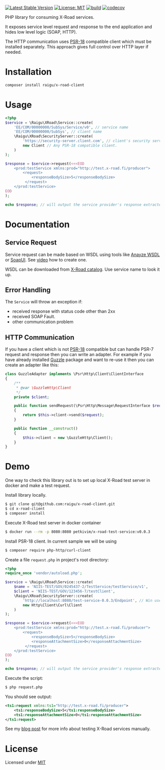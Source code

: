[![Latest Stable Version](https://poser.pugx.org/raigu/x-road-client/v/stable)](https://packagist.org/packages/raigu/x-road-client)
[![License: MIT](https://img.shields.io/badge/License-MIT-blue.svg)](LICENSE)
[![build](https://github.com/raigu/x-road-client/workflows/build/badge.svg)](https://github.com/raigu/x-road-client/actions)
[![codecov](https://codecov.io/gh/raigu/x-road-client/branch/master/graph/badge.svg)](https://codecov.io/gh/raigu/x-road-client)


PHP library for consuming X-Road services. 

It exposes service level request and response to the end application and hides low level logic (SOAP, HTTP).

The HTTP communication uses [PSR-18](https://www.php-fig.org/psr/psr-18/) compatible client which must be installed separately.
This approach gives full control over HTTP layer if needed.


# Installation

```bash
composer install raigu/x-road-client
```

# Usage 

```php
<?php
$service = \Raigu\XRoad\Service::create(
    'EE/COM/00000000/SubSys/Service/v0', // service name
    'EE/COM/00000000/SubSys', // client name
    \Raigu\XRoad\SecurityServer::create(
        'https://security-server.client.com', // client's security server
        new Client // Any PSR-18 compatible client.    
    )
);

$response = $service->request(<<<EOD
    <prod:testService xmlns:prod="http://test.x-road.fi/producer">
        <request>
            <responseBodySize>5</responseBodySize>
         </request>
    </prod:testService>
EOD
);

echo $response; // will output the service provider's response extracted from SOAP envelope 
```


# Documentation

## Service Request

Service request can be made based on WSDL using tools like [Anayze WSDL](https://www.wsdl-analyzer.com/) or [SoapUI](https://www.soapui.org/).
See [video](https://www.youtube.com/watch?v=ziQIwlTtPLA) how to create one.

WSDL can be downloaded from [X-Road catalog](https://x-tee.ee/catalogue/EE). Use service name to look it up.

## Error Handling

The `Service` will throw an exception if:
* received response with status code other than 2xx
* received SOAP Fault.
* other communication problem

## HTTP Communication

If you have a client which is not [PSR-18](https://www.php-fig.org/psr/psr-18/) compatible but can handle PSR-7 request and response then you 
can write an adapter. For example if you have already installed [Guzzle](https://github.com/guzzle/guzzle/)
package and want to re-use it then you can create an adapter like this:

```php
class GuzzleAdapter implements \Psr\Http\Client\ClientInterface
{
    /**
     * @var \GuzzleHttp\Client
     */
    private $client;

    public function sendRequest(\Psr\Http\Message\RequestInterface $request): \Psr\Http\Message\ResponseInterface
    {
        return $this->client->send($request);
    }

    public function __construct()
    {
        $this->client = new \GuzzleHttp\Client();
    }
}
```

# Demo 

One way to check this library out is to set up local X-Road test server in docker and make a test request.

Install library locally.

```bash
$ git clone git@github.com:raigu/x-road-client.git
$ cd x-road-client
$ composer install
```

Execute X-Road test server in docker container
```bash
$ docker run --rm -p 8080:8080 petkivim/x-road-test-service:v0.0.3
```

Install PSR-18 client. In current sample we will be using 
```bash
$ composer require php-http/curl-client
```

Create a file `request.php` in project's root directory:

```php
<?php
require_once 'vendor/autoload.php';

$service = \Raigu\XRoad\Service::create(
    $name = 'NIIS-TEST/GOV/0245437-2/TestService/testService/v1',
    $client = 'NIIS-TEST/GOV/123456-7/testClient',
    \Raigu\XRoad\SecurityServer::create(
        'http://localhost:8080/test-service-0.0.3/Endpoint', // Win users: use your ip. Execute "docker-machine ip"
        new Http\Client\Curl\Client
    )
);

$response = $service->request(<<<EOD
    <prod:testService xmlns:prod="http://test.x-road.fi/producer">
        <request>
            <responseBodySize>5</responseBodySize>
            <responseAttachmentSize>0</responseAttachmentSize>
         </request>
    </prod:testService>
EOD
);

echo $response; // will output the service provider's response extracted from SOAP envelope 
``` 

Execute the script:

```bash
$ php request.php
```

You should see output:

```xml
<ts1:request xmlns:ts1="http://test.x-road.fi/producer">
    <ts1:responseBodySize>5</ts1:responseBodySize>
    <ts1:responseAttachmentSize>0</ts1:responseAttachmentSize>
</ts1:request>
```

See my [blog post](https://medium.com/@raigur/how-to-make-x-road-service-requests-manually-for-debugging-purposes-9319b2d5e630) for more info about testing X-Road services manually.

# License

Licensed under [MIT](LICENSE)
